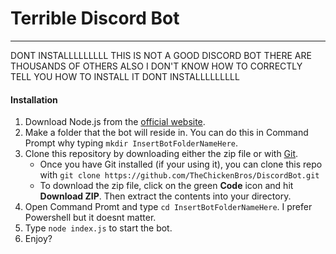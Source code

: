 # Terrible Discord Bot

***
DONT INSTALLLLLLLLL
THIS IS NOT A GOOD DISCORD BOT THERE ARE THOUSANDS OF OTHERS
ALSO I DON'T KNOW HOW TO CORRECTLY TELL YOU HOW TO INSTALL IT
DONT INSTALLLLLLLLL

#### Installation
1. Download Node.js from the [official website](https://nodejs.org/en/ "Node.js offical website").
2. Make a folder that the bot will reside in. You can do this in Command Prompt why typing `mkdir InsertBotFolderNameHere`.
3. Clone this repository by downloading either the zip file or with [Git](https://git-scm.com/ "Git offical website").
    - Once you have Git installed (if your using it), you can clone this repo with `git clone https://github.com/TheChickenBros/DiscordBot.git`
    - To download the zip file, click on the green **Code** icon and hit **Download ZIP**. Then extract the contents into your directory.
4. Open Command Promt and type `cd InsertBotFolderNameHere`. I prefer Powershell but it doesnt matter.
5. Type `node index.js` to start the bot.
6. Enjoy?
